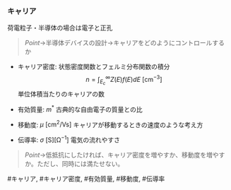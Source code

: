 ### キャリア
荷電粒子・半導体の場合は電子と正孔

> $Point\to$半導体デバイスの設計$\to$キャリアをどのようにコントロールするか

- キャリア密度:
    状態密度関数とフェルミ分布関数の積分 $$n = \int_{E_c}^{\infty} Z(E) f(E) dE \ \mathrm{[cm^{-3}]}$$単位体積当たりのキャリアの数

- 有効質量: $m^*$
    古典的な自由電子の質量との比

- 移動度: $\mu \ \mathrm{[cm^2/Vs]}$
    キャリアが移動するときの速度のような考え方

- 伝導率: $\sigma \ \mathrm{[S][\Omega^{-1}]}$
    電気の流れやすさ

> $Point\to$低抵抗にしたければ、キャリア密度を増やすか、移動度を増やすか。ただし、同時には満たせない。

#キャリア, #キャリア密度, #有効質量, #移動度, #伝導率